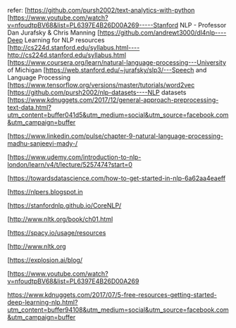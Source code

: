 


refer:
[https://github.com/pursh2002/text-analytics-with-python
[https://www.youtube.com/watch?v=nfoudtpBV68&list=PL6397E4B26D00A269-----Stanford NLP - Professor Dan Jurafsky & Chris Manning
[https://github.com/andrewt3000/dl4nlp----Deep Learning for NLP resources
[http://cs224d.stanford.edu/syllabus.html----http://cs224d.stanford.edu/syllabus.html
[https://www.coursera.org/learn/natural-language-processing---University of Michigan
[https://web.stanford.edu/~jurafsky/slp3/---Speech and Language Processing
[https://www.tensorflow.org/versions/master/tutorials/word2vec
[https://github.com/pursh2002/nlp-datasets----NLP datasets
[https://www.kdnuggets.com/2017/12/general-approach-preprocessing-text-data.html?utm_content=buffer041d5&utm_medium=social&utm_source=facebook.com&utm_campaign=buffer

[https://www.linkedin.com/pulse/chapter-9-natural-language-processing-madhu-sanjeevi-mady-/

[https://www.udemy.com/introduction-to-nlp-london/learn/v4/t/lecture/5257474?start=0

[https://towardsdatascience.com/how-to-get-started-in-nlp-6a62aa4eaeff

[https://nlpers.blogspot.in

[https://stanfordnlp.github.io/CoreNLP/

[http://www.nltk.org/book/ch01.html

[https://spacy.io/usage/resources

[http://www.nltk.org

[https://explosion.ai/blog/

[https://www.youtube.com/watch?v=nfoudtpBV68&list=PL6397E4B26D00A269

https://www.kdnuggets.com/2017/07/5-free-resources-getting-started-deep-learning-nlp.html?utm_content=buffer94108&utm_medium=social&utm_source=facebook.com&utm_campaign=buffer


